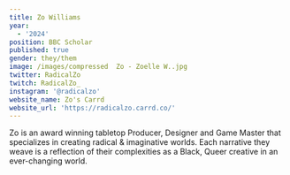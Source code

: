 ```yaml
---
title: Zo Williams
year:
  - '2024'
position: BBC Scholar
published: true
gender: they/them
image: /images/compressed  Zo - Zoelle W..jpg
twitter: RadicalZo
twitch: RadicalZo_
instagram: '@radicalzo'
website_name: Zo's Carrd
website_url: 'https://radicalzo.carrd.co/'
---
```


Zo is an award winning tabletop Producer, Designer and Game Master that specializes in creating radical & imaginative worlds. Each narrative they weave is a reflection of their complexities as a Black, Queer creative in an ever-changing world.

